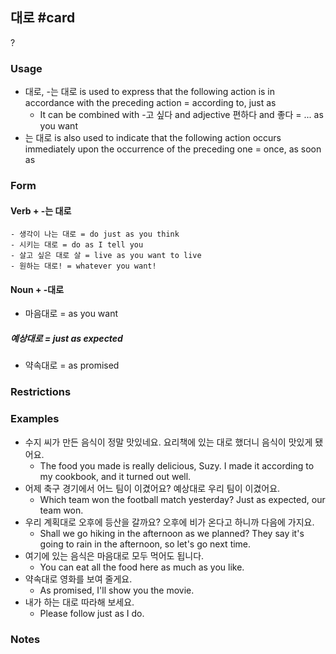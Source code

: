 ## 대로 #card
?
### Usage
- 대로, -는 대로 is used to express that the following action is in accordance with the preceding action = according to, just as
	- It can be combined with -고 싶다 and adjective 편하다 and 좋다 = ... as you want
- 는 대로  is also used to indicate that the following action occurs immediately upon the occurrence of the preceding one = once, as soon as
### Form
#### Verb + -는 대로
	- 생각이 나는 대로 = do just as you think
	- 시키는 대로 = do as I tell you
	- 살고 싶은 대로 살 = live as you want to live
	- 원하는 대로! = whatever you want!
#### Noun + -대로
- 마음대로 = as you want
##### 예상대로 = just as expected
- 약속대로 = as promised
### Restrictions
### Examples
- 수지 씨가 만든 음식이 정말 맛있네요.
	요리책에 있는 대로 했더니 음식이 맛있게 됐어요.
	- The food you made is really delicious, Suzy.
		I made it according to my cookbook, and it turned out well.
- 어제 축구 경기에서 어느 팀이 이겼어요?
	예상대로 우리 팀이 이겼어요.
	- Which team won the football match yesterday?
		Just as expected, our team won.
- 우리 계획대로 오후에 등산을 갈까요?
	오후에 비가 온다고 하니까 다음에 가지요.
	- Shall we go hiking in the afternoon as we planned?
		They say it's going to rain in the afternoon, so let's go next time.
- 여기에 있는 음식은 마음대로 모두 먹어도 됩니다.
	- You can eat all the food here as much as you like.
- 약속대로 영화를 보여 줄게요.
	- As promised, I'll show you the movie.
- 내가 하는 대로 따라해 보세요.
	- Please follow just as I do.
### Notes